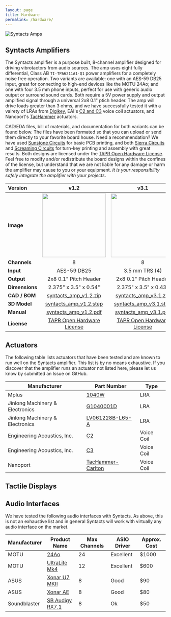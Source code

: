 ```yaml
---
layout: page
title: Hardware
permalink: /hardware/
---
```


![Syntacts Amps](https://raw.githubusercontent.com/wiki/mahilab/Syntacts/images/syntacts_amps.png)

## Syntacts Amplifiers

The Syntacts amplifier is a purpose built, 8-channel amplifier designed for driving vibrotactors from audio sources. The amp uses eight fully differential, Class AB `TI-TPA6211A1-Q1` power amplifiers for a completely noise free operation. Two variants are available: one with an AES-59 DB25 input, great for connecting to high-end devices like the MOTU 24Ao; and one with four 3.5 mm phone inputs, perfect for use with generic audio output or surround sound cards. Both require a 5V power supply and output amplified signal through a universal 2x8 0.1" ptich header. The amp will drive loads greater than 3 ohms, and we have successfully tested it with a vairety of LRAs from [Digikey](https://www.digikey.com/products/en/motors-solenoids-driver-boards-modules/motors-ac-dc/178?k=&pkeyword=&sv=0&pv110=419682&sf=0&FV=-8%7C178&quantity=&ColumnSort=0&page=1&pageSize=25), EAI's [C2 and C3](https://www.eaiinfo.com/tactor-info) voice coil actuators, and Nanoport's [TacHammer](https://nanoport.io/haptics/) actuators. 

CAD/EDA files, bill of materials, and documentation for both variants can be found below. The files have been formated so that you can upload or send them directly to your favorite board house. Need a recommendation? We have used [Sunstone Circuits](https://www.sunstone.com/) for basic PCB printing, and both [Sierra Circuits](https://www.protoexpress.com/) and [Screaming Circuits](https://www.screamingcircuits.com/) for turn-key printing and assembly with great results. Both designs are licensed under the [TAPR Open Hardware License](https://tapr.org/the-tapr-open-hardware-license/). Feel free to modify and/or redistribute the board designs within the confines of the license, but understand that we are not liable for any damage or harm the amplifier may cause to you or your equipment. *It is your responsibility safely integrate the amplifier with your projects*.  

|**Version**|**v1.2**|**v3.1**|
|:--|:-:|:-:|
|**Image**|<img src="https://raw.githubusercontent.com/wiki/mahilab/Syntacts/images/amps/v1.2.png" width="200">|<img src="https://raw.githubusercontent.com/wiki/mahilab/Syntacts/images/amps/v3.1.png" width="200">|
|**Channels**|8|8|
|**Input**|AES-59 DB25|3.5 mm TRS (4)|
|**Output**|2x8 0.1" Pitch Header|2x8 0.1" Pitch Header|
|**Dimensions**|2.375" x 3.5" x 0.54"|2.375" x 3.5" x 0.43"|
|**CAD / BOM**| [syntacts_amp_v1.2.zip](https://raw.githubusercontent.com/wiki/mahilab/Syntacts/amps/syntacts_amp_v1.2.zip) | [syntacts_amp_v3.1.zip](https://raw.githubusercontent.com/wiki/mahilab/Syntacts/amps/syntacts_amp_v3.1.zip) | 
|**3D Model**| [syntacts_amp_v1.2.step](https://raw.githubusercontent.com/wiki/mahilab/Syntacts/amps/syntacts_amp_v1.2.step) | [syntacts_amp_v3.1.step](https://raw.githubusercontent.com/wiki/mahilab/Syntacts/amps/syntacts_amp_v3.1.step) | 
|**Manual**| [syntacts_amp_v1.2.pdf](https://raw.githubusercontent.com/wiki/mahilab/Syntacts/amps/syntacts_amp_v1.2.pdf) | [syntacts_amp_v3.1.pdf](https://raw.githubusercontent.com/wiki/mahilab/Syntacts/amps/syntacts_amp_v3.1.pdf) | 
|**License**|[TAPR Open Hardware License](https://tapr.org/the-tapr-open-hardware-license/)|[TAPR Open Hardware License](https://tapr.org/the-tapr-open-hardware-license/)|

## Actuators

The following table lists actuators that have been tested and are known to run well on the Syntacts amplifier. This list is by no means exhaustive. If you discover that the amplifier runs an actuator not listed here, please let us know by submitted an Issue on GitHub.

|Manufacturer|Part Number|Type|
|---|---|---|
|Mplus|[1040W](http://www.mpluskr.com/?page_id=200)|LRA|
|Jinlong Machinery & Electronics|[G1040001D](https://www.vibration-motor.com/coin-vibration-motors/coin-linear-resonant-actuators-lra/g1040003d)|LRA|
|Jinlong Machinery & Electronics|[LV061228B-L65-A](https://www.digikey.com/product-detail/en/jinlong-machinery-electronics-inc/LV061228B-L65-A/1670-1050-ND/7732325)|LRA|
|Engineering Acoustics, Inc.|[C2](https://www.eaiinfo.com/tactor-info)|Voice Coil|
|Engineering Acoustics, Inc.|[C3](https://www.eaiinfo.com/tactor-info)|Voice Coil|
|Nanoport|[TacHammer-Carlton](https://nanoport.io/haptics/)|Voice Coil|

## Tactile Displays


## Audio Interfaces

We have tested the following audio interfaces with Syntacts. As above, this is not an exhaustive list and in general Syntacts will work with virtually any audio interface on the market. 

|Manufacturer|Product Name|Max Channels|ASIO Driver|Approx. Cost|
|---|---|---|---|---|
|MOTU|[24Ao](https://motu.com/products/avb/24ai-24ao)|24|Excellent|$1000|
|MOTU|[UltraLite Mk4](https://motu.com/products/proaudio/ultralite-mk4)|12|Excellent|$600|
|ASUS|[Xonar U7 MKII](https://www.asus.com/us/Sound-Cards/Xonar-U7-MKII/)|8|Good|$90|
|ASUS|[Xonar AE](https://www.asus.com/Sound-Cards/Xonar-AE/)|8|Good|$80|
|Soundblaster|[SB Audigy RX7.1](https://us.creative.com/p/sound-blaster/sound-blaster-audigy-rx)|8|Ok|$50|
